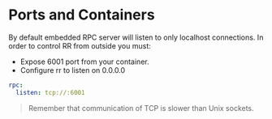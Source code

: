 # Ports and Containers
By default embedded RPC server will listen to only localhost connections. In order to control RR from outside you must:

* Expose 6001 port from your container.
* Configure rr to listen on 0.0.0.0

```yaml
rpc:
  listen: tcp://:6001
```

> Remember that communication of TCP is slower than Unix sockets.
